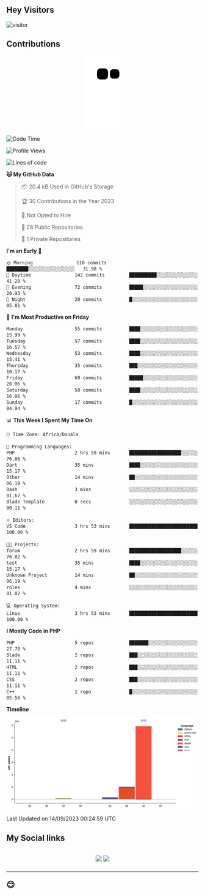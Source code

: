 ## Hey Visitors
![visitor](https://profile-counter.glitch.me/Fotsingboris/count.svg)

## Contributions
<p align="center">
  <img src="https://raw.githubusercontent.com/Fotsingboris/Fotsingboris/output/github-contribution-grid-snake.svg" />
</p>

<!--START_SECTION:waka-->
![Code Time](http://img.shields.io/badge/Code%20Time-640%20hrs%2044%20mins-blue)

![Profile Views](http://img.shields.io/badge/Profile%20Views-0-blue)

![Lines of code](https://img.shields.io/badge/From%20Hello%20World%20I%27ve%20Written-7.1%20million%20lines%20of%20code-blue)

**🐱 My GitHub Data** 

> 📦 20.4 kB Used in GitHub's Storage 
 > 
> 🏆 30 Contributions in the Year 2023
 > 
> 🚫 Not Opted to Hire
 > 
> 📜 28 Public Repositories 
 > 
> 🔑 1 Private Repositories 
 > 
**I'm an Early 🐤** 

```text
🌞 Morning                110 commits         ████████░░░░░░░░░░░░░░░░░   31.98 % 
🌆 Daytime                142 commits         ██████████░░░░░░░░░░░░░░░   41.28 % 
🌃 Evening                72 commits          █████░░░░░░░░░░░░░░░░░░░░   20.93 % 
🌙 Night                  20 commits          █░░░░░░░░░░░░░░░░░░░░░░░░   05.81 % 
```
📅 **I'm Most Productive on Friday** 

```text
Monday                   55 commits          ████░░░░░░░░░░░░░░░░░░░░░   15.99 % 
Tuesday                  57 commits          ████░░░░░░░░░░░░░░░░░░░░░   16.57 % 
Wednesday                53 commits          ████░░░░░░░░░░░░░░░░░░░░░   15.41 % 
Thursday                 35 commits          ███░░░░░░░░░░░░░░░░░░░░░░   10.17 % 
Friday                   69 commits          █████░░░░░░░░░░░░░░░░░░░░   20.06 % 
Saturday                 58 commits          ████░░░░░░░░░░░░░░░░░░░░░   16.86 % 
Sunday                   17 commits          █░░░░░░░░░░░░░░░░░░░░░░░░   04.94 % 
```


📊 **This Week I Spent My Time On** 

```text
🕑︎ Time Zone: Africa/Douala

💬 Programming Languages: 
PHP                      2 hrs 59 mins       ███████████████████░░░░░░   76.86 % 
Dart                     35 mins             ████░░░░░░░░░░░░░░░░░░░░░   15.17 % 
Other                    14 mins             ██░░░░░░░░░░░░░░░░░░░░░░░   06.19 % 
Bash                     3 mins              ░░░░░░░░░░░░░░░░░░░░░░░░░   01.67 % 
Blade Template           0 secs              ░░░░░░░░░░░░░░░░░░░░░░░░░   00.11 % 

🔥 Editors: 
VS Code                  3 hrs 53 mins       █████████████████████████   100.00 % 

🐱‍💻 Projects: 
forum                    2 hrs 59 mins       ███████████████████░░░░░░   76.82 % 
test                     35 mins             ████░░░░░░░░░░░░░░░░░░░░░   15.17 % 
Unknown Project          14 mins             ██░░░░░░░░░░░░░░░░░░░░░░░   06.19 % 
roles                    4 mins              ░░░░░░░░░░░░░░░░░░░░░░░░░   01.82 % 

💻 Operating System: 
Linux                    3 hrs 53 mins       █████████████████████████   100.00 % 
```

**I Mostly Code in PHP** 

```text
PHP                      5 repos             ███████░░░░░░░░░░░░░░░░░░   27.78 % 
Blade                    2 repos             ███░░░░░░░░░░░░░░░░░░░░░░   11.11 % 
HTML                     2 repos             ███░░░░░░░░░░░░░░░░░░░░░░   11.11 % 
CSS                      2 repos             ███░░░░░░░░░░░░░░░░░░░░░░   11.11 % 
C++                      1 repo              █░░░░░░░░░░░░░░░░░░░░░░░░   05.56 % 
```



**Timeline**

![Lines of Code chart](https://raw.githubusercontent.com/Fotsingboris/Fotsingboris/main/assets/bar_graph.png)


 Last Updated on 14/09/2023 00:24:59 UTC
<!--END_SECTION:waka-->

<h2>My Social links <h2>
<p align="center">
   <a href="https://linkedin.com/in/Fotsingboris-Mathieu"><img src="https://img.shields.io/badge/linkedin-%230077B5.svg?style=for-the-badge&logo=linkedin&logoColor=white"></a>
   <a href="https://instagram.com/Fotsingboris"><img src="https://img.shields.io/badge/instagram-%23E4405F.svg?style=for-the-badge&logo=Instagram&logoColor=white"></a>
  </p>
<hr>
😊
